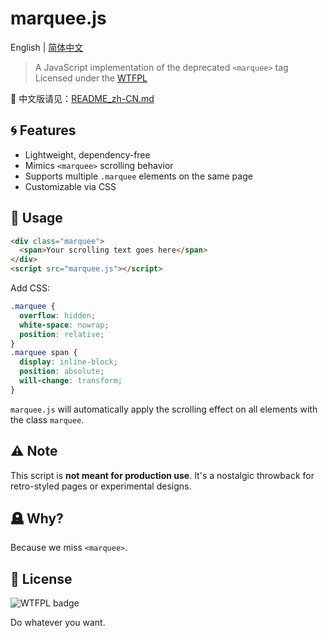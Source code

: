 
# marquee.js

English | [简体中文](README_zh-CN.md)

> A JavaScript implementation of the deprecated `<marquee>` tag  
> Licensed under the [WTFPL](http://www.wtfpl.net/)

📖 中文版请见：[README_zh-CN.md](README_zh-CN.md)

## 🌀 Features

- Lightweight, dependency-free
- Mimics `<marquee>` scrolling behavior
- Supports multiple `.marquee` elements on the same page
- Customizable via CSS

## 🚀 Usage

```html
<div class="marquee">
  <span>Your scrolling text goes here</span>
</div>
<script src="marquee.js"></script>
```

Add CSS:

```css
.marquee {
  overflow: hidden;
  white-space: nowrap;
  position: relative;
}
.marquee span {
  display: inline-block;
  position: absolute;
  will-change: transform;
}
```

`marquee.js` will automatically apply the scrolling effect on all elements with the class `marquee`.

## ⚠️ Note

This script is **not meant for production use**. It's a nostalgic throwback for retro-styled pages or experimental designs.

## 🪦 Why?

Because we miss `<marquee>`.

## 📜 License

![WTFPL badge](https://img.shields.io/badge/license-WTFPL-brightgreen.svg)

Do whatever you want.
```

